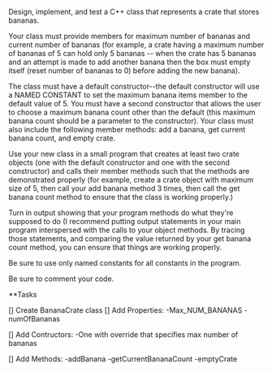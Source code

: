 


Design, implement, and test a C++ class that represents a crate that stores bananas.


Your class must provide members for maximum number of bananas and current number of bananas (for example, a crate having a maximum number of bananas of 5 can hold only 5 bananas -- when the crate has 5 bananas and an attempt is made to add another banana then the box must empty itself (reset number of bananas to 0) before adding the new banana).

The class must have a default constructor--the default constructor will use a NAMED CONSTANT to set the maximum banana items member to the default value of 5. You must have a second constructor that allows the user to choose a maximum banana count other than the default (this maximum banana count should be a parameter to the constructor). Your class must also include the following member methods: add a banana, get current banana count, and empty crate.

Use your new class in a small program that creates at least two crate objects (one with the default constructor and one with the second constructor) and calls their member methods such that the methods are demonstrated properly (for example, create a crate object with maximum size of 5, then call your add banana method 3 times, then call the get banana count method to ensure that the class is working properly.)

Turn in output showing that your program methods do what they're supposed to do (I recommend putting output statements in your main program interspersed with the calls to your object methods. By tracing those statements, and comparing the value returned by your get banana count method, you can ensure that things are working properly.

Be sure to use only named constants for all constants in the program.

Be sure to comment your code.


**Tasks

[] Create BananaCrate class
[] Add Properties:
    -Max_NUM_BANANAS
    -numOfBananas

[] Add Contructors:
    -One with override that specifies max number of bananas

[] Add Methods:
    -addBanana
    -getCurrentBananaCount
    -emptyCrate

